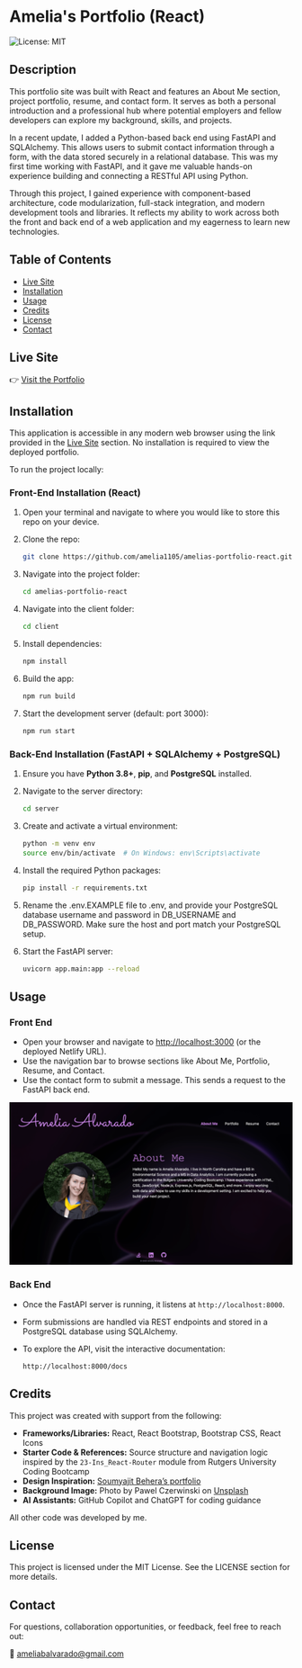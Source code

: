 # Amelia's Portfolio (React)

![License: MIT](https://img.shields.io/badge/License-MIT-yellow.svg)

## Description

This portfolio site was built with React and features an About Me section, project portfolio, resume, and contact form. It serves as both a personal introduction and a professional hub where potential employers and fellow developers can explore my background, skills, and projects.

In a recent update, I added a Python-based back end using FastAPI and SQLAlchemy. This allows users to submit contact information through a form, with the data stored securely in a relational database. This was my first time working with FastAPI, and it gave me valuable hands-on experience building and connecting a RESTful API using Python.

Through this project, I gained experience with component-based architecture, code modularization, full-stack integration, and modern development tools and libraries. It reflects my ability to work across both the front and back end of a web application and my eagerness to learn new technologies.

## Table of Contents

- [Live Site](#live-site)
- [Installation](#installation)
- [Usage](#usage)
- [Credits](#credits)
- [License](#license)
- [Contact](#contact)

## Live Site

👉 [Visit the Portfolio](https://amelia-alvarado.netlify.app/)

## Installation

This application is accessible in any modern web browser using the link provided in the [Live Site](#live-site) section. No installation is required to view the deployed portfolio.

To run the project locally:

### Front-End Installation (React)

1. Open your terminal and navigate to where you would like to store this repo on your device.

2. Clone the repo:

   ```sh
   git clone https://github.com/amelia1105/amelias-portfolio-react.git
   ```

3. Navigate into the project folder:

   ```sh
   cd amelias-portfolio-react
   ```

4. Navigate into the client folder:

   ```sh
   cd client
   ```

5. Install dependencies:

   ```sh
   npm install
   ```

6. Build the app:

   ```sh
   npm run build
   ```

7. Start the development server (default: port 3000):

   ```sh
   npm run start
   ```

### Back-End Installation (FastAPI + SQLAlchemy + PostgreSQL)

1. Ensure you have **Python 3.8+**, **pip**, and **PostgreSQL** installed.

2. Navigate to the server directory:

   ```sh
   cd server
   ```

3. Create and activate a virtual environment:

   ```sh
   python -m venv env
   source env/bin/activate  # On Windows: env\Scripts\activate
   ```

4. Install the required Python packages:

   ```sh
   pip install -r requirements.txt
   ```

5. Rename the .env.EXAMPLE file to .env, and provide your PostgreSQL database username and password in DB_USERNAME and DB_PASSWORD. Make sure the host and port match your PostgreSQL setup.

6. Start the FastAPI server:

   ```sh
   uvicorn app.main:app --reload
   ```

## Usage

### Front End

- Open your browser and navigate to [http://localhost:3000](http://localhost:3000) (or the deployed Netlify URL).
- Use the navigation bar to browse sections like About Me, Portfolio, Resume, and Contact.
- Use the contact form to submit a message. This sends a request to the FastAPI back end.

![Screenshot of homepage](./client/src/assets/imgs/portfolio-homepage.png)

### Back End

- Once the FastAPI server is running, it listens at `http://localhost:8000`.
- Form submissions are handled via REST endpoints and stored in a PostgreSQL database using SQLAlchemy.
- To explore the API, visit the interactive documentation:

  ```
  http://localhost:8000/docs
  ```

## Credits

This project was created with support from the following:

- **Frameworks/Libraries:** React, React Bootstrap, Bootstrap CSS, React Icons
- **Starter Code & References:** Source structure and navigation logic inspired by the `23-Ins_React-Router` module from Rutgers University Coding Bootcamp
- **Design Inspiration:** [Soumyajit Behera’s portfolio](https://soumyajit.vercel.app/)
- **Background Image:** Photo by Pawel Czerwinski on [Unsplash](https://unsplash.com/photos/a-purple-abstract-background-with-curves-1A_dO4TFKgM)
- **AI Assistants:** GitHub Copilot and ChatGPT for coding guidance

All other code was developed by me.

## License

This project is licensed under the MIT License. See the LICENSE section for more details.

## Contact

For questions, collaboration opportunities, or feedback, feel free to reach out:

📧 ameliabalvarado@gmail.com
